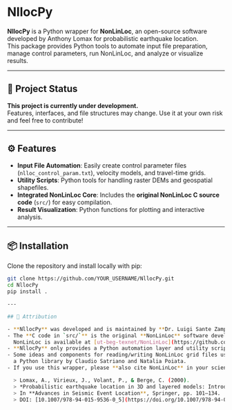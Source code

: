 # NllocPy

**NllocPy** is a Python wrapper for **NonLinLoc**, an open-source software developed by Anthony Lomax for probabilistic earthquake location.  
This package provides Python tools to automate input file preparation, manage control parameters, run NonLinLoc, and analyze or visualize results.

---

## 🚧 Project Status

**This project is currently under development.**  
Features, interfaces, and file structures may change. Use it at your own risk and feel free to contribute!


---

## ⚙️ Features

- **Input File Automation**: Easily create control parameter files (`nlloc_control_param.txt`), velocity models, and travel-time grids.
- **Utility Scripts**: Python tools for handling raster DEMs and geospatial shapefiles.
- **Integrated NonLinLoc Core**: Includes the **original NonLinLoc C source code** (`src/`) for easy compilation.
- **Result Visualization**: Python functions for plotting and interactive analysis.

---

## 📦 Installation

Clone the repository and install locally with pip:

```bash
git clone https://github.com/YOUR_USERNAME/NllocPy.git
cd NllocPy
pip install .

---

## 👤 Attribution

- **NllocPy** was developed and is maintained by **Dr. Luigi Sante Zampa**.
- The **C code in `src/`** is the original **NonLinLoc** software developed by Anthony Lomax et al.,.  
  NonLinLoc is available at [ut-beg-texnet/NonLinLoc](https://github.com/ut-beg-texnet/NonLinLoc).
- **NllocPy** only provides a Python automation layer and utility scripts for easier integration.
- Some ideas and components for reading/writing NonLinLoc grid files uses the [NLLGrid](https://github.com/claudiodsf/nllgrid),  
  a Python library by Claudio Satriano and Natalia Poiata.
- If you use this wrapper, please **also cite NonLinLoc** in your scientific work:

  > Lomax, A., Virieux, J., Volant, P., & Berge, C. (2000).  
  > *Probabilistic earthquake location in 3D and layered models: Introduction of a Metropolis-Gibbs method and comparison with linear locations.*  
  > In **Advances in Seismic Event Location**, Springer, pp. 101–134.  
  > DOI: [10.1007/978-94-015-9536-0_5](https://doi.org/10.1007/978-94-015-9536-0_5)